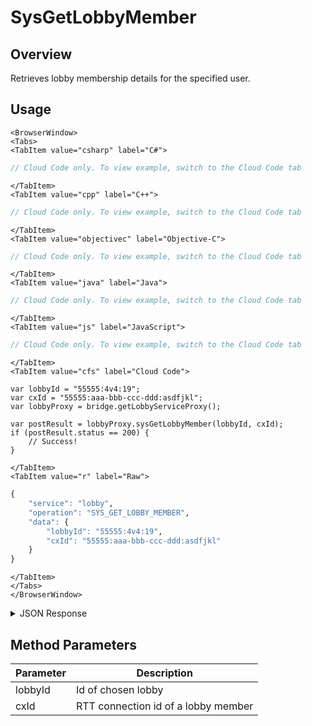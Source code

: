 # SysGetLobbyMember
## Overview
Retrieves lobby membership details for the specified user.

<PartialServop service_name="lobby" operation_name="SYS_GET_LOBBY_MEMBER" />

## Usage

```mdx-code-block
<BrowserWindow>
<Tabs>
<TabItem value="csharp" label="C#">
```

```csharp
// Cloud Code only. To view example, switch to the Cloud Code tab
```

```mdx-code-block
</TabItem>
<TabItem value="cpp" label="C++">
```

```cpp
// Cloud Code only. To view example, switch to the Cloud Code tab
```

```mdx-code-block
</TabItem>
<TabItem value="objectivec" label="Objective-C">
```

```objectivec
// Cloud Code only. To view example, switch to the Cloud Code tab
```

```mdx-code-block
</TabItem>
<TabItem value="java" label="Java">
```

```java
// Cloud Code only. To view example, switch to the Cloud Code tab
```

```mdx-code-block
</TabItem>
<TabItem value="js" label="JavaScript">
```

```javascript
// Cloud Code only. To view example, switch to the Cloud Code tab
```

```mdx-code-block
</TabItem>
<TabItem value="cfs" label="Cloud Code">
```

```cfscript
var lobbyId = "55555:4v4:19";
var cxId = "55555:aaa-bbb-ccc-ddd:asdfjkl";
var lobbyProxy = bridge.getLobbyServiceProxy();

var postResult = lobbyProxy.sysGetLobbyMember(lobbyId, cxId);
if (postResult.status == 200) {
    // Success!
}
```

```mdx-code-block
</TabItem>
<TabItem value="r" label="Raw">
```

```r
{
	"service": "lobby",
	"operation": "SYS_GET_LOBBY_MEMBER",
	"data": {
		"lobbyId": "55555:4v4:19",
		"cxId": "55555:aaa-bbb-ccc-ddd:asdfjkl"
	}
}
```

```mdx-code-block
</TabItem>
</Tabs>
</BrowserWindow>
```

<details>
<summary>JSON Response</summary>

```json
{
  "data": {
    "profileId": "c394230e-53c0-4ba3-8eed-90963e58de9c",
    "name": "",
    "pic": "",
    "rating": 1200,
    "team": "all",
    "isReady": true,
    "extra": {},
    "passcode": "8ebbd5",
    "cxId": "13229:c394230e-53c0-4ba3-8eed-90963e58de9c:il6dpch4c8g4jm6p3o5vc85ssq"
  },
  "status": 200
}
```
</details>

## Method Parameters
Parameter | Description
--------- | -----------
lobbyId | Id of chosen lobby
cxId | RTT connection id of a lobby member


